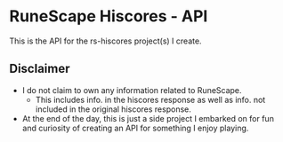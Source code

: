 # RuneScape Hiscores - API
This is the API for the rs-hiscores project(s) I create.

## Disclaimer
- I do not claim to own any information related to RuneScape.
  - This includes info. in the hiscores response as well as info. not included in the original hiscores response.
- At the end of the day, this is just a side project I embarked on for fun and curiosity of creating an API for something I enjoy playing.